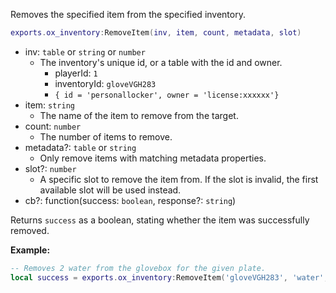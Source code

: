 Removes the specified item from the specified inventory.

```lua
exports.ox_inventory:RemoveItem(inv, item, count, metadata, slot)
```

- inv: `table` or `string` or `number`
  - The inventory's unique id, or a table with the id and owner.
    - playerId: `1`
    - inventoryId: `gloveVGH283`
    - `{ id = 'personallocker', owner = 'license:xxxxxx'}`
- item: `string`
  - The name of the item to remove from the target.
- count: `number`
  - The number of items to remove.
- metadata?: `table` or `string`
  - Only remove items with matching metadata properties.
- slot?: `number`
  - A specific slot to remove the item from. If the slot is invalid, the first available slot will be used instead.
- cb?: function(success: `boolean`, response?: `string`)

Returns `success` as a boolean, stating whether the item was successfully removed.

**Example:**

```lua
-- Removes 2 water from the glovebox for the given plate.
local success = exports.ox_inventory:RemoveItem('gloveVGH283', 'water', 2)
```
